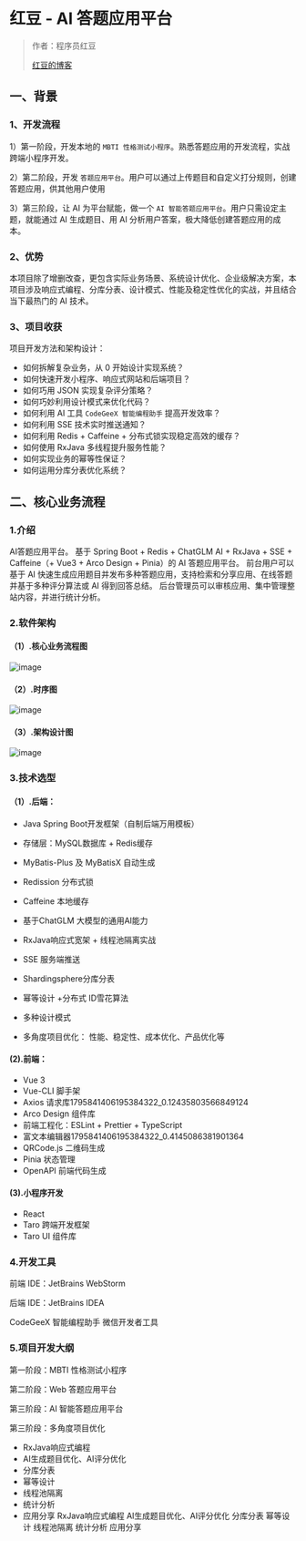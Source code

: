# 红豆 - AI 答题应用平台

> 作者：程序员红豆
>
> [红豆的博客](https://blog.csdn.net/oyjl__)

## 一、背景

### 1、开发流程

1）第一阶段，开发本地的 `MBTI 性格测试小程序`。熟悉答题应用的开发流程，实战跨端小程序开发。

2）第二阶段，开发 `答题应用平台`。用户可以通过上传题目和自定义打分规则，创建答题应用，供其他用户使用

3）第三阶段，让 AI 为平台赋能，做一个 `AI 智能答题应用平台`。用户只需设定主题，就能通过 AI 生成题目、用 AI 分析用户答案，极大降低创建答题应用的成本。



### 2、优势

本项目除了增删改查，更包含实际业务场景、系统设计优化、企业级解决方案，本项目涉及响应式编程、分库分表、设计模式、性能及稳定性优化的实战，并且结合当下最热门的 AI 技术。

### 3、项目收获

项目开发方法和架构设计：

- 如何拆解复杂业务，从 0 开始设计实现系统？
- 如何快速开发小程序、响应式网站和后端项目？
- 如何巧用 JSON 实现复杂评分策略？
- 如何巧妙利用设计模式来优化代码？
- 如何利用 AI 工具 `CodeGeeX 智能编程助手` 提高开发效率？
- 如何利用 SSE 技术实时推送通知？
- 如何利用 Redis + Caffeine + 分布式锁实现稳定高效的缓存？
- 如何使用 RxJava 多线程提升服务性能？
- 如何实现业务的幂等性保证？
- 如何运用分库分表优化系统？




## 二、核心业务流程

### 1.介绍
AI答题应用平台。 基于 Spring Boot + Redis + ChatGLM AI + RxJava + SSE + Caffeine（+ Vue3 + Arco Design + Pinia）的 AI 答题应用平台。 前台用户可以基于 AI 快速生成应用题目并发布多种答题应用，支持检索和分享应用、在线答题并基于多种评分算法或 AI 得到回答总结。 后台管理员可以审核应用、集中管理整站内容，并进行统计分析。

### 2.软件架构

#### （1）.核心业务流程图 
![image](https://github.com/user-attachments/assets/d2233f4e-b574-44d7-99f2-b2fb3714cd47)

#### （2）.时序图
![image](https://github.com/user-attachments/assets/cb71015f-85f9-41ec-b622-6f50d8fd74a5)


#### （3）.架构设计图 
![image](https://github.com/user-attachments/assets/0c44910b-da1e-4e67-b9d8-a48ddd806ce6)

### 3.技术选型
#### （1）.后端：
- Java Spring Boot开发框架（自制后端万用模板）

- 存储层：MySQL数据库 + Redis缓存

- MyBatis-Plus 及 MyBatisX 自动生成

- Redission 分布式锁

- Caffeine 本地缓存

- 基于ChatGLM 大模型的通用AI能力

- RxJava响应式宽架 + 线程池隔离实战

- SSE 服务端推送

- Shardingsphere分库分表

- 幂等设计 +分布式 ID雪花算法

- 多种设计模式

- 多角度项目优化： 性能、稳定性、成本优化、产品优化等



#### (2).前端：
- Vue 3
- Vue-CLI 脚手架
- Axios 请求库1795841406195384322_0.12435803566849124
- Arco Design 组件库
- 前端工程化：ESLint + Prettier + TypeScript
- 富文本编辑器1795841406195384322_0.4145086381901364
- QRCode.js 二维码生成
- Pinia 状态管理
- OpenAPI 前端代码生成

#### (3).小程序开发
- React
- Taro 跨端开发框架
- Taro UI 组件库


### 4.开发工具
前端 IDE：JetBrains WebStorm

后端 IDE：JetBrains IDEA

CodeGeeX 智能编程助手 微信开发者工具



### 5.项目开发大纲
第一阶段：MBTI 性格测试小程序

第二阶段：Web 答题应用平台

第三阶段：AI 智能答题应用平台

第三阶段：多角度项目优化
- RxJava响应式编程
- AI生成题目优化、AI评分优化
- 分库分表
- 幂等设计
- 线程池隔离
- 统计分析
- 应用分享
  RxJava响应式编程
AI生成题目优化、AI评分优化
分库分表
幂等设计
线程池隔离
统计分析
应用分享

